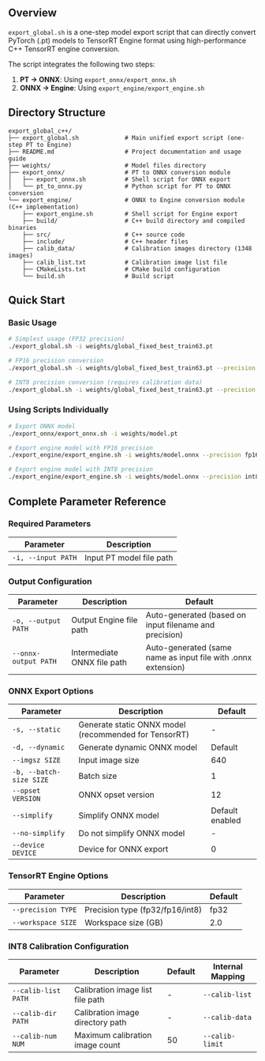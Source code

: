 ## Overview

`export_global.sh` is a one-step model export script that can directly convert PyTorch (.pt) models to TensorRT Engine format using high-performance C++ TensorRT engine conversion.

The script integrates the following two steps:
1. **PT → ONNX**: Using `export_onnx/export_onnx.sh` 
2. **ONNX → Engine**: Using `export_engine/export_engine.sh`

## Directory Structure

```
export_global_c++/
├── export_global.sh             # Main unified export script (one-step PT to Engine)
├── README.md                    # Project documentation and usage guide
├── weights/                     # Model files directory
├── export_onnx/                 # PT to ONNX conversion module
│   ├── export_onnx.sh           # Shell script for ONNX export
│   └── pt_to_onnx.py            # Python script for PT to ONNX conversion
└── export_engine/               # ONNX to Engine conversion module (C++ implementation)
    ├── export_engine.sh         # Shell script for Engine export
    ├── build/                   # C++ build directory and compiled binaries
    ├── src/                     # C++ source code
    ├── include/                 # C++ header files
    ├── calib_data/              # Calibration images directory (1348 images)
    ├── calib_list.txt           # Calibration image list file
    ├── CMakeLists.txt           # CMake build configuration
    └── build.sh                 # Build script
```


## Quick Start

### Basic Usage

```bash
# Simplest usage (FP32 precision)
./export_global.sh -i weights/global_fixed_best_train63.pt

# FP16 precision conversion
./export_global.sh -i weights/global_fixed_best_train63.pt --precision fp16

# INT8 precision conversion (requires calibration data)
./export_global.sh -i weights/global_fixed_best_train63.pt --precision int8 --calib-dir export_engine/calib_data/ --calib-num 200
```



### Using Scripts Individually

```bash
# Export ONNX model
./export_onnx/export_onnx.sh -i weights/model.pt

# Export engine model with FP16 precision
./export_engine/export_engine.sh -i weights/model.onnx --precision fp16

# Export engine model with INT8 precision
./export_engine/export_engine.sh -i weights/model.onnx --precision int8 --calib-dir export_engine/calib_data/ --calib-num 200

```

## Complete Parameter Reference

### Required Parameters

| Parameter | Description |
|-----------|-------------|
| `-i, --input PATH` | Input PT model file path |

### Output Configuration

| Parameter | Description | Default |
|-----------|-------------|---------|
| `-o, --output PATH` | Output Engine file path | Auto-generated (based on input filename and precision) |
| `--onnx-output PATH` | Intermediate ONNX file path | Auto-generated (same name as input file with .onnx extension) |


### ONNX Export Options

| Parameter | Description | Default |
|-----------|-------------|---------|
| `-s, --static` | Generate static ONNX model (recommended for TensorRT) | - |
| `-d, --dynamic` | Generate dynamic ONNX model | Default |
| `--imgsz SIZE` | Input image size | 640 |
| `-b, --batch-size SIZE` | Batch size | 1 |
| `--opset VERSION` | ONNX opset version | 12 |
| `--simplify` | Simplify ONNX model | Default enabled |
| `--no-simplify` | Do not simplify ONNX model | - |
| `--device DEVICE` | Device for ONNX export | 0 |

### TensorRT Engine Options

| Parameter | Description | Default |
|-----------|-------------|---------|
| `--precision TYPE` | Precision type (fp32/fp16/int8) | fp32 |
| `--workspace SIZE` | Workspace size (GB) | 2.0 |

### INT8 Calibration Configuration

| Parameter | Description | Default | Internal Mapping |
|-----------|-------------|---------|------------------|
| `--calib-list PATH` | Calibration image list file path | - | `--calib-list` |
| `--calib-dir PATH` | Calibration image directory path | - | `--calib-data` |
| `--calib-num NUM` | Maximum calibration image count | 50 | `--calib-limit` |


